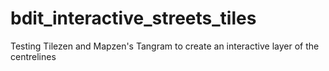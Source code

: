 # bdit_interactive_streets_tiles
Testing Tilezen and Mapzen's Tangram to create an interactive layer of the centrelines 
